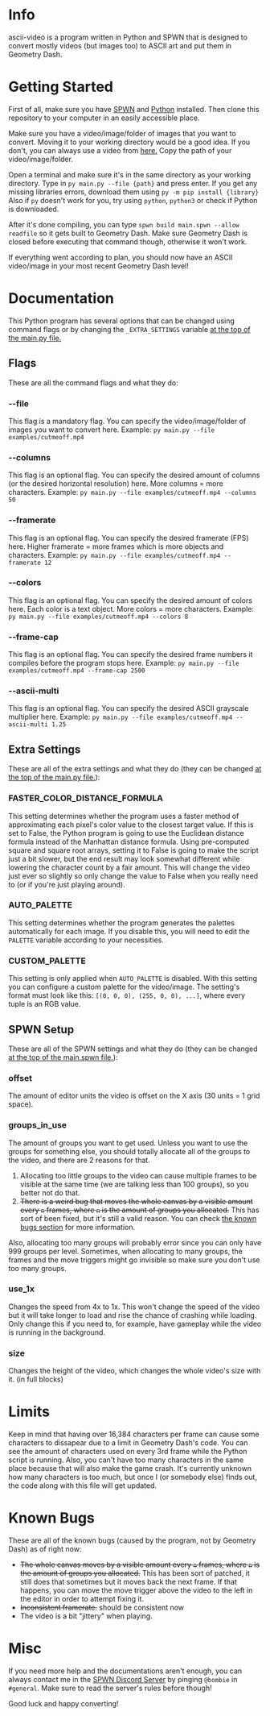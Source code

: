 # Info

ascii-video is a program written in Python and SPWN that is designed to convert mostly videos (but images too) to ASCII art and put them in Geometry Dash. 

# Getting Started

First of all, make sure you have [SPWN](https://github.com/Spu7Nix/SPWN-language) and [Python](https://python.org) installed.
Then clone this repository to your computer in an easily accessible place.

Make sure you have a video/image/folder of images that you want to convert. Moving it to your working directory would be a good idea. 
If you don't, you can always use a video from [here.](./examples/)
Copy the path of your video/image/folder.

Open a terminal and make sure it's in the same directory as your working directory.
Type in `py main.py --file {path}` and press enter.
If you get any missing libraries errors, download them using `py -m pip install {library}`
Also if `py` doesn't work for you, try using `python`, `python3` or check if Python is downloaded.

After it's done compiling, you can type `spwn build main.spwn --allow readfile` so it gets built to Geometry Dash.
Make sure Geometry Dash is closed before executing that command though, otherwise it won't work.

If everything went according to plan, you should now have an ASCII video/image in your most recent Geometry Dash level!

# Documentation

This Python program has several options that can be changed using command flags or by changing the `_EXTRA_SETTINGS` variable [at the top of the main.py file.](./main.py#L1)

## Flags

These are all the command flags and what they do:

### --file

This flag is a mandatory flag. You can specify the video/image/folder of images you want to convert here.
Example: `py main.py --file examples/cutmeoff.mp4`

### --columns

This flag is an optional flag. You can specify the desired amount of columns (or the desired horizontal resolution) here. More columns = more characters.
Example: `py main.py --file examples/cutmeoff.mp4 --columns 50`

### --framerate

This flag is an optional flag. You can specify the desired framerate (FPS) here. Higher framerate = more frames which is more objects and characters.
Example: `py main.py --file examples/cutmeoff.mp4 --framerate 12`

### --colors

This flag is an optional flag. You can specify the desired amount of colors here. Each color is a text object. More colors = more characters.
Example: `py main.py --file examples/cutmeoff.mp4 --colors 8`

### --frame-cap

This flag is an optional flag. You can specify the desired frame numbers it compiles before the program stops here.
Example: `py main.py --file examples/cutmeoff.mp4 --frame-cap 2500`

### --ascii-multi

This flag is an optional flag. You can specify the desired ASCII grayscale multiplier here.
Example: `py main.py --file examples/cutmeoff.mp4 --ascii-multi 1.25`

## Extra Settings

These are all of the extra settings and what they do (they can be changed [at the top of the main.py file.](./main.py#L1)):

### FASTER_COLOR_DISTANCE_FORMULA

This setting determines whether the program uses a faster method of approximating each pixel's color value to the closest target value. If this is set to False, the Python program is going to use the Euclidean distance formula instead of the Manhattan distance formula. Using pre-computed square and square root arrays, setting it to False is going to make the script just a bit slower, but the end result may look somewhat different while lowering the character count by a fair amount.
This will change the video just ever so slightly so only change the value to False when you really need to (or if you're just playing around).

### AUTO_PALETTE

This setting determines whether the program generates the palettes automatically for each image. If you disable this, you will need to edit the `PALETTE` variable according to your necessities.

### CUSTOM_PALETTE

This setting is only applied when `AUTO_PALETTE` is disabled. With this setting you can configure a custom palette for the video/image. The setting's format must look like this: `[(0, 0, 0), (255, 0, 0), ...]`, where every tuple is an RGB value.

## SPWN Setup

These are all of the SPWN settings and what they do (they can be changed [at the top of the main.spwn file.](./main.spwn#L3)):

### offset

The amount of editor units the video is offset on the X axis (30 units = 1 grid space).

### groups_in_use

The amount of groups you want to get used. Unless you want to use the groups for something else, you should totally allocate all of the groups to the video, and there are 2 reasons for that.

1. Allocating too little groups to the video can cause multiple frames to be visible at the same time (we are talking less than 100 groups), so you better not do that.
2. ~~There is a weird bug that moves the whole canvas by a visible amount every `n` frames, where `n` is the amount of groups you allocated.~~ This has sort of been fixed, but it's still a valid reason. You can check [the known bugs section](#known-bugs) for more information.

Also, allocating too many groups will probably error since you can only have 999 groups per level.
Sometimes, when allocating to many groups, the frames and the move triggers might go invisible so make sure you don't use too many groups.

### use_1x

Changes the speed from 4x to 1x. This won't change the speed of the video but it will take longer to load and rise the chance of crashing while loading. Only change this if you need to, for example, have gameplay while the video is running in the background.

### size

Changes the height of the video, which changes the whole video's size with it. (in full blocks)

# Limits

Keep in mind that having over 16,384 characters per frame can cause some characters to dissapear due to a limit in Geometry Dash's code. You can see the amount of characters used on every 3rd frame while the Python script is running.
Also, you can't have too many characters in the same place because that will also make the game crash. It's currently unknown how many characters is too much, but once I (or somebody else) finds out, the code along with this file will get updated.

# Known Bugs

These are all of the known bugs (caused by the program, not by Geometry Dash) as of right now:
- ~~The whole canvas moves by a visible amount every `n` frames, where `n` is the amount of groups you allocated.~~
This has been sort of patched, it still does that sometimes but it moves back the next frame. If that happens, you can move the move trigger above the video to the left in the editor in order to attempt fixing it.
- ~~Inconsistent framerate.~~ should be consistent now
- The video is a bit "jittery" when playing.

# Misc

If you need more help and the documentations aren't enough, you can always contact me in the [SPWN Discord Server](https://discord.gg/VBFhYemtsZ) by pinging `@bombie` in `#general`. 
Make sure to read the server's rules before though!

Good luck and happy converting!
